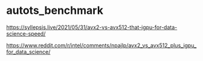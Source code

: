 # autots_benchmark
https://syllepsis.live/2021/05/31/avx2-vs-avx512-that-igpu-for-data-science-speed/

https://www.reddit.com/r/intel/comments/npajlp/avx2_vs_avx512_plus_igpu_for_data_science/
